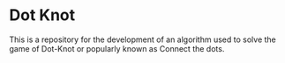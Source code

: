 # Dot Knot

This is a repository for the development of an algorithm used to solve the game of Dot-Knot or popularly known as Connect the dots.



